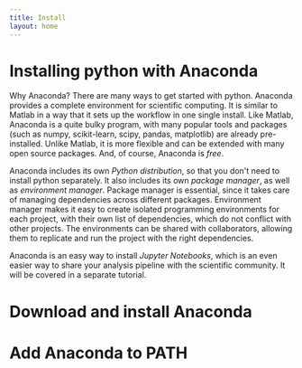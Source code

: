 ```yaml
---
title: Install
layout: home
---
```



# Installing python with Anaconda

Why Anaconda? There are many ways to get started with python. Anaconda provides a complete environment for scientific computing. It is similar to Matlab in a way that it sets up the workflow in one single install. Like Matlab, Anaconda is a quite bulky program, with many popular tools and packages (such as numpy, scikit-learn, scipy, pandas, matplotlib) are already pre-installed. Unlike Matlab, it is more flexible and can be extended with many open source packages. And, of course, Anaconda is *free*.

Anaconda includes its own *Python distribution*, so that you don't need to install python separately. It also includes its own *package manager*, as well as *environment manager*. Package manager is essential, since it takes care of managing dependencies across different packages. Environment manager makes it easy to create isolated programming environments for each project, with their own list of dependencies, which do not conflict with other projects. The environments can be shared with collaborators, allowing them to replicate and run the project with the right dependencies.

Anaconda is an easy way to install *Jupyter Notebooks*, which is an even easier way to share your analysis pipeline with the scientific community. It will be covered in a separate tutorial.


# Download and install Anaconda 

# Add Anaconda to PATH



